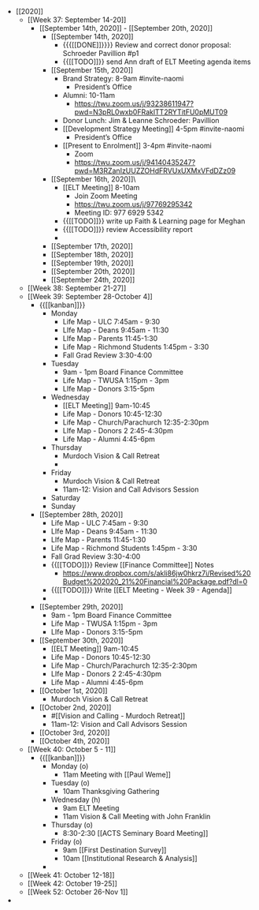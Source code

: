 - [[2020]]
    - [[Week 37: September 14-20]]
        - [[September 14th, 2020]] - [[September 20th, 2020]]
            - [[September 14th, 2020]]
                - {{{[[DONE]]}}}} Review and correct donor proposal: Schroeder Pavillion #p1
                - {{[[TODO]]}} send Ann draft of ELT Meeting agenda items
            - [[September 15th, 2020]]
                - Brand Strategy: 8-9am #invite-naomi
                    - President’s Office
                - Alumni: 10-11am
                    - https://twu.zoom.us/j/93238611947?pwd=N3pRL0wxb0FRaklTT2RYTitFU0pMUT09
                - Donor Lunch: Jim & Leanne Schroeder: Pavillion
                - [[Development Strategy Meeting]] 4-5pm #invite-naomi
                    - President’s Office
                - [[Present to Enrolment]] 3-4pm #invite-naomi
                    - Zoom
                    - https://twu.zoom.us/j/94140435247?pwd=M3RZanIzUUZZOHdFRVUxUXMxVFdDZz09
            - [[September 16th, 2020]]\
                - [[ELT Meeting]] 8-10am
                    - Join Zoom Meeting 
                    - https://twu.zoom.us/j/97769295342 
                    - Meeting ID: 977 6929 5342 
                - {{[[TODO]]}} write up Faith & Learning page for Meghan
                - {{[[TODO]]}} review Accessibility report
                - 
            - [[September 17th, 2020]]
            - [[September 18th, 2020]]
            - [[September 19th, 2020]]
            - [[September 20th, 2020]]
            - [[September 24th, 2020]]
    - [[Week 38: September 21-27]]
    - [[Week 39: September 28-October 4]]
        - {{[[kanban]]}} 
            - Monday
                - Life Map - ULC
7:45am - 9:30
                - LIfe Map - Deans
 9:45am - 11:30
                - LIfe Map - Parents
11:45-1:30
                - Life Map - Richmond Students
 1:45pm - 3:30
                - Fall Grad Review
3:30-4:00
            - Tuesday
                - 9am - 1pm Board Finance Committee
                - Life Map - TWUSA
1:15pm - 3pm
                - LIfe Map - Donors
3:15-5pm
            - Wednesday
                - [[ELT Meeting]] 9am-10:45
                - Life Map - Donors
10:45-12:30
                - Life Map - Church/Parachurch
12:35-2:30pm
                - LIfe Map - Donors 2
2:45-4:30pm
                - Life Map - Alumni
4:45-6pm
            - Thursday
                - Murdoch Vision & Call Retreat
                - 
            - Friday
                - Murdoch Vision & Call Retreat
                - 11am-12: Vision and Call Advisors Session
            - Saturday
            - Sunday
        - [[September 28th, 2020]]
            - Life Map - ULC
7:45am - 9:30
            - LIfe Map - Deans
 9:45am - 11:30
            - LIfe Map - Parents
11:45-1:30
            - Life Map - Richmond Students
 1:45pm - 3:30
            - Fall Grad Review
3:30-4:00
            - {{[[TODO]]}} Review [[Finance Committee]] Notes
                - https://www.dropbox.com/s/akli86jw0hkrz7i/Revised%20Budget%202020_21%20Financial%20Package.pdf?dl=0
            - {{[[TODO]]}} Write [[ELT Meeting - Week 39 - Agenda]]
            - 
        - [[September 29th, 2020]]
            - 9am - 1pm Board Finance Committee
            - Life Map - TWUSA
1:15pm - 3pm
            - LIfe Map - Donors
3:15-5pm
        - [[September 30th, 2020]]
            - [[ELT Meeting]] 9am-10:45
            - Life Map - Donors
10:45-12:30
            - Life Map - Church/Parachurch
12:35-2:30pm
            - LIfe Map - Donors 2
2:45-4:30pm
            - Life Map - Alumni
4:45-6pm
        - [[October 1st, 2020]]
            - Murdoch Vision & Call Retreat
        - [[October 2nd, 2020]]
            - #[[Vision and Calling - Murdoch Retreat]]
            - 11am-12: Vision and Call Advisors Session
        - [[October 3rd, 2020]]
        - [[October 4th, 2020]]
    - [[Week 40: October 5 - 11]]
        - {{[[kanban]]}}
            - Monday (o)
                - 11am Meeting with [[Paul Weme]]
            - Tuesday (o)
                - 10am Thanksgiving Gathering
            - Wednesday (h)
                - 9am ELT Meeting
                - 11am Vision & Call Meeting with John Franklin
            - Thursday (o)
                - 8:30-2:30 [[ACTS Seminary Board Meeting]]
            - Friday (o)
                - 9am [[First Destination Survey]]
                - 10am [[Institutional Research & Analysis]]
            - 
    - [[Week 41: October 12-18]]
    - [[Week 42: October 19-25]]
    - [[Week 52: October 26-Nov 1]]
- 
